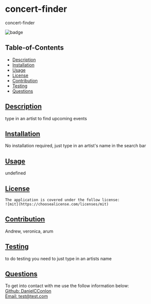# concert-finder

  concert-finder

  
  ![badge](https://img.shields.io/badge/license-mit-blue)
    


  ## Table-of-Contents

  * [Description](#description)
  * [Installation](#installation)
  * [Usage](#usage)
  * [License](#license)
  * [Contribution](#contribution)
  * [Testing](#testing)
  * [Questions](#questions)

  ## [Description](#table-of-contents)

  type in an artist to find upcoming events

  ## [Installation](#table-of-contents)
  No installation required, just type in an artist's name in the search bar

  ## [Usage](#table-of-contents)
  undefined

  ## [License](#table-of-contents)
  
    The application is covered under the follow license: 
    ![mit](https://choosealicense.com/licenses/mit)
    

  ## [Contribution](#table-of-contents)
  Andrew, veronica, arum

  ## [Testing](#table-of-contents)
  to do testing you need to just type in an artists name

  ## [Questions](#table-of-contents)
  To get into contact with me use the follow information below:
  <br />
  [Github: DanielCConlon](https://github.com/DanielCConlon) 
  <br />
  [Email: test@test.com](test@test.com) 
